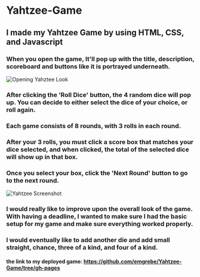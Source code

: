 # Yahtzee-Game

## I made my Yahtzee Game by using HTML, CSS, and Javascript

### When you open the game, It'll pop up with the title, description, scoreboard and buttons like it is portrayed underneath.
![Opening Yahztee Look](https://i.imgur.com/xtvfYQj.png)

### After clicking the 'Roll Dice' button, the 4 random dice will pop up. You can decide to either select the dice of your choice, or roll again.
### Each game consists of 8 rounds, with 3 rolls in each round.
### After your 3 rolls, you must click a score box that matches your dice selected, and when clicked, the total of the selected dice will show up in that box.
### Once you select your box, click the 'Next Round' button to go to the next round.
![Yahtzee Screenshot](https://i.imgur.com/nYtdDyN.png)

### I would really like to improve upon the overall look of the game. With having a deadline, I wanted to make sure I had the basic setup for my game and make sure everything worked properly. 
### I would eventually like to add another die and add small straight, chance, three of a kind, and four of a kind.

#### the link to my deployed game: https://github.com/emgrebe/Yahtzee-Game/tree/gh-pages

